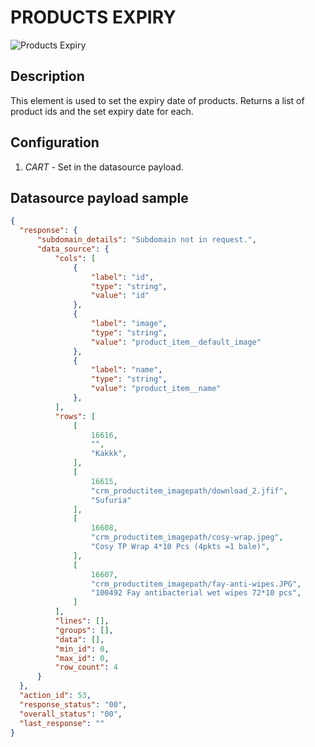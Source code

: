 # PRODUCTS EXPIRY

![Products Expiry](https://i.postimg.cc/Y0Fvtmm2/Screenshot-2023-05-25-143205.png)

## Description

This element is used to set the expiry date of products. Returns a list of product ids and the set expiry date for each.

## Configuration

1. *CART* - Set in the datasource payload.

## Datasource payload sample

``` json
{
  "response": {
      "subdomain_details": "Subdomain not in request.",
      "data_source": {
          "cols": [
              {
                  "label": "id",
                  "type": "string",
                  "value": "id"
              },
              {
                  "label": "image",
                  "type": "string",
                  "value": "product_item__default_image"
              },
              {
                  "label": "name",
                  "type": "string",
                  "value": "product_item__name"
              },
          ],
          "rows": [
              [
                  16616,
                  "",
                  "Kakkk",
              ],
              [
                  16615,
                  "crm_productitem_imagepath/download_2.jfif",
                  "Sufuria"
              ],
              [
                  16608,
                  "crm_productitem_imagepath/cosy-wrap.jpeg",
                  "Cosy TP Wrap 4*10 Pcs (4pkts =1 bale)",
              ],
              [
                  16607,
                  "crm_productitem_imagepath/fay-anti-wipes.JPG",
                  "100492 Fay antibacterial wet wipes 72*10 pcs",
              ]
          ],
          "lines": [],
          "groups": [],
          "data": [],
          "min_id": 0,
          "max_id": 0,
          "row_count": 4
      }
  },
  "action_id": 53,
  "response_status": "00",
  "overall_status": "00",
  "last_response": ""
}
```
